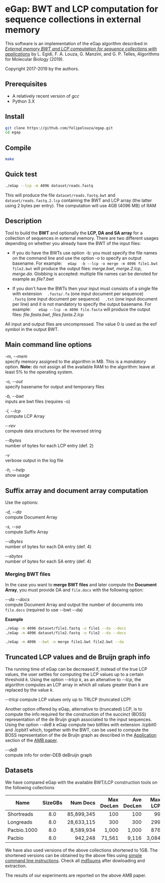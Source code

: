 # eGap: BWT and LCP computation for sequence collections in external memory

This software is an implementation of the eGap algorithm described in 
[*External memory BWT and LCP computation for sequence collections with 
applications*](https://doi.org/10.1186/s13015-019-0140-0) by
L. Egidi, F. A. Louza, G. Manzini, and G. P. Telles, Algorithms for 
Molecular Biology (2019).

Copyright 2017-2019 by the authors. 


## Prerequisites

* A relatively recent version of *gcc*
* Python 3.X


## Install

```sh
git clone https://github.com/felipelouza/egap.git
cd egap
```

## Compile

```sh
make 
```

## Quick test

```sh
./eGap --lcp -m 4096 dataset/reads.fastq
```

This will produce the file `dataset/reads.fastq.bwt` and `dataset/reads.fastq.2.lcp` containing the BWT and LCP array (the latter using 2 bytes per entry). The computation will use 4GB (4096 MB) of RAM


## Description

Tool to build the **BWT** and optionally the **LCP, DA and SA array** for a collection  of sequences in external memory. There are two different usages depending on whether you already have the BWT of the input files:

* If you do have the BWTs use option -b: you must specify the file names on the command line  and use the option -o to specify an output basename. 
For example:
 `  eGap  -b --lcp -o merge -m 4096 file1.bwt file2.bwt`
will produce the output files: *merge.bwt*, *merge.2.lcp*, *merge.da*. Globbing is accepted: multiple file names can be denoted for example as *file?.bwt*
 
* If you don't have the BWTs then your input must consists of a single file with extension 
  `  .fasta/.fa`  (one input document per sequence)
  `  .fastq`      (one input document per sequence)
  `  .txt`        (one input document per line)
and it is not mandatory to specify the output basename. For example:
  `   eGap --lcp -m 4096 file.fasta` 
will produce the output files: *file.fasta.bwt*, *files.fasta.2.lcp*

All input and output files are uncompressed. The value 0 is used as the eof symbol in the output BWT.


## Main command line options

*-m, --mem*     
  specify memory assigned to the algorithm in MB. This is a *mandatory* option. **Note:** do not assign all the available RAM to the algorithm: leave at least 5% to the operating system.

*-o, --out*        
  specify basename for output and temporary files

*-b, --bwt*          
 inputs are bwt files (requires -o)

*-l, --lcp*          
  compute LCP Array
 
*--rev*      
  compute data structures for the reversed string  
    
*--lbytes*      
  number of bytes for each LCP entry (def. 2)

*-v*       
  verbose output in the log file

*-h, --help*      
  show usage


## Suffix array and document array computation 

Use the options: 

*-d, --da*          
  compute Document Array
  
*-s, --sa*          
  compute Suffix Array

*--dbytes*      
  number of bytes for each DA entry (def. 4)

*--sbytes*      
  number of bytes for each SA entry (def. 4)

### Merging BWT files

In the case you want to **merge BWT files** and later compute the **Document Array**, you must provide DA and `file.docs` with the following option:

*--da --docs*      
  compute Document Array and output the number of documents into `file.docs` (required to use --bwt --da)

**Example**

```sh
./eGap -m 4096 dataset/file1.fastq -o file1 --da --docs
./eGap -m 4096 dataset/file2.fastq -o file2 --da --docs

./eGap -m 4096 --bwt -o merge file1.bwt file2.bwt --da
```


## Truncated LCP values and de Bruijn graph info 

The running time of eGap can be decreased if, instead of the true 
LCP values, the user settles for computing the LCP values up to a certain 
threshold *k*. Using the option *--trlcp k*, as an altenative to *--lcp*, 
the algorithm computes an LCP array in which all values greater than *k* are
replaced by the value *k*.

*--trlcp*
  compute LCP values only up to TRLCP (truncated LCP)


Another option offered by eGap, alternative to (truncated) LCP, 
is to compute the info required for the construction of the succinct (BOSS)
representation of the de Bruijn graph associated to the input sequences. 
Using the option *--deB k* eGap compute two bitfiles with extension 
.lcpbit0 and .lcpbit1 which, together with the BWT, can be used to compute 
the BOSS representation of the de Bruijn graph as described in the 
[Application](https://almob.biomedcentral.com/articles/10.1186/s13015-019-0140-0#Sec14)
section of the [AMB paper](https://doi.org/10.1186/s13015-019-0140-0). 

*--deB*      
  compute info for order-DEB deBruijn graph


## Datasets


We have compared eGap with the available BWT/LCP construction tools on the following collections


Name         |SizeGBs|Num Docs    |Max DocLen|Ave DocLen|Max LCP| Ave LCP | Download Link
-------------|:-----:|-----------:|---------:|---------:|------:|--------:|-----------
Shortreads   | 8.0   | 85,899,345 | 100      | 100      | 99    | 27.90   | [.tar.gz](https://drive.google.com/open?id=199dUcf-NgCV4WaWTs96siJtibd0GsDM2)
Longreads    | 8.0   | 28,633,115 | 300      | 300      | 299   | 90.28   | [.tar.gz](https://drive.google.com/open?id=1uck1L79ERqkX4G26_-3LYYlGkw0r2Qxe)
Pacbio.1000  | 8.0   | 8,589,934  | 1,000    | 1,000    | 876   | 18.05   | [.tar.gz](https://drive.google.com/open?id=1ehqbYJmRedwiR2iLMYEP1TerkvxhhXZV)
Pacbio       | 8.0   | 942,248    | 71,561   | 9,116    | 3,084 | 18.32   | [.tar.gz](https://drive.google.com/open?id=1JER4Ci1DyZtQERqILNbrebWBXQdVQrW4)


We have also used versions of the above collections shortened to 1GB. The shortened versions can be obtained by the above files using [simple command line instructions](https://drive.google.com/open?id=1rjObN6fzXU_LrOLadCgxQ0bXh5mlTwNq). Check all [md5sums](https://drive.google.com/open?id=1CgoVBpElte6iQ6I1XkvYvi56lHqvq1kK) after dowloading and extraction.

The results of our experiments are reported on the above AMB paper.

